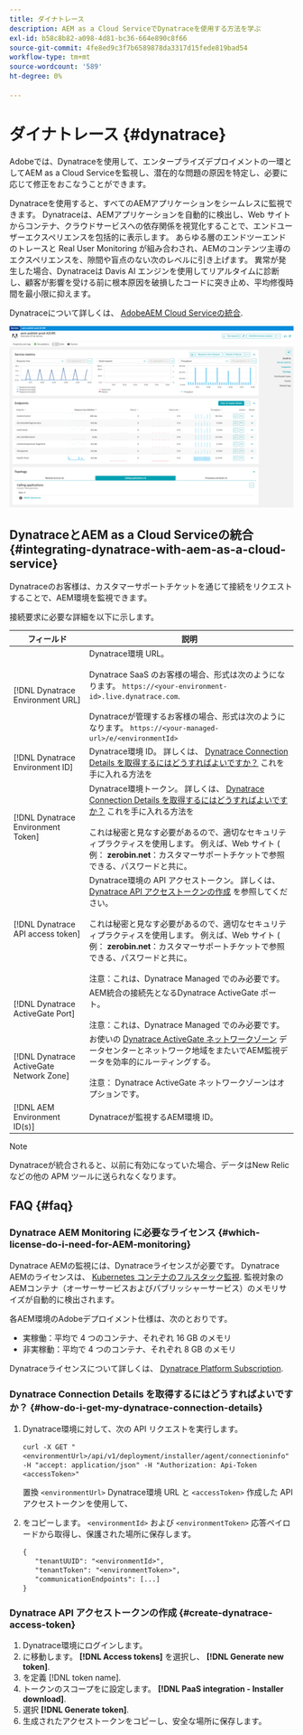 ```yaml
---
title: ダイナトレース
description: AEM as a Cloud ServiceでDynatraceを使用する方法を学ぶ
exl-id: b58c8b82-a098-4d81-bc36-664e890c8f66
source-git-commit: 4fe8ed9c3f7b6589878da3317d15fede819bad54
workflow-type: tm+mt
source-wordcount: '589'
ht-degree: 0%

---
```


# ダイナトレース {#dynatrace}

Adobeでは、Dynatraceを使用して、エンタープライズデプロイメントの一環としてAEM as a Cloud Serviceを監視し、潜在的な問題の原因を特定し、必要に応じて修正をおこなうことができます。

Dynatraceを使用すると、すべてのAEMアプリケーションをシームレスに監視できます。 Dynatraceは、AEMアプリケーションを自動的に検出し、Web サイトからコンテナ、クラウドサービスへの依存関係を視覚化することで、エンドユーザーエクスペリエンスを包括的に表示します。 あらゆる層のエンドツーエンドのトレースと Real User Monitoring が組み合わされ、AEMのコンテンツ主導のエクスペリエンスを、隙間や盲点のない次のレベルに引き上げます。 異常が発生した場合、Dynatraceは Davis AI エンジンを使用してリアルタイムに診断し、顧客が影響を受ける前に根本原因を破損したコードに突き止め、平均修復時間を最小限に抑えます。

Dynatraceについて詳しくは、 [AdobeAEM Cloud Serviceの統合](https://www.dynatrace.com/hub/detail/adobe-experience-manager-1/).

![AEMオーサーとパブリッシャーのパフォーマンス指標](/help/implementing/cloud-manager/assets/dynatrace-performance-metrics.png)

## DynatraceとAEM as a Cloud Serviceの統合 {#integrating-dynatrace-with-aem-as-a-cloud-service}

Dynatraceのお客様は、カスタマーサポートチケットを通じて接続をリクエストすることで、AEM環境を監視できます。

接続要求に必要な詳細を以下に示します。

| **フィールド** | **説明** |
|---|---|
| [!DNL Dynatrace Environment URL] | Dynatrace環境 URL。<br><br>Dynatrace SaaS のお客様の場合、形式は次のようになります。 `https://<your-environment-id>.live.dynatrace.com`.<br><br>Dynatraceが管理するお客様の場合、形式は次のようになります。 `https://<your-managed-url>/e/<environmentId>` |
| [!DNL Dynatrace Environment ID] | Dynatrace環境 ID。 詳しくは、 [Dynatrace Connection Details を取得するにはどうすればよいですか？](#how-do-i-get-my-dynatrace-connection-details) これを手に入れる方法を |
| [!DNL Dynatrace Environment Token] | Dynatrace環境トークン。 詳しくは、 [Dynatrace Connection Details を取得するにはどうすればよいですか？](#how-do-i-get-my-dynatrace-connection-details) これを手に入れる方法を<br><br>これは秘密と見なす必要があるので、適切なセキュリティプラクティスを使用します。 例えば、Web サイト ( 例： **zerobin.net**：カスタマーサポートチケットで参照できる、パスワードと共に。 |
| [!DNL Dynatrace API access token] | Dynatrace環境の API アクセストークン。  詳しくは、 [Dynatrace API アクセストークンの作成](#create-dynatrace-access-token) を参照してください。<br><br>これは秘密と見なす必要があるので、適切なセキュリティプラクティスを使用します。 例えば、Web サイト ( 例： **zerobin.net**：カスタマーサポートチケットで参照できる、パスワードと共に。<br><br>注意：これは、Dynatrace Managed でのみ必要です。 |
| [!DNL Dynatrace ActiveGate Port] | AEM統合の接続先となるDynatrace ActiveGate ポート。<br><br>注意：これは、Dynatrace Managed でのみ必要です。 |
| [!DNL Dynatrace ActiveGate Network Zone] | お使いの [Dynatrace ActiveGate ネットワークゾーン](https://docs.dynatrace.com/docs/manage/network-zones) データセンターとネットワーク地域をまたいでAEM監視データを効率的にルーティングする。<br><br>注意： Dynatrace ActiveGate ネットワークゾーンはオプションです。 |
| [!DNL AEM Environment ID(s)] | Dynatraceが監視するAEM環境 ID。 |

>[!NOTE]
>
>Dynatraceが統合されると、以前に有効になっていた場合、データはNew Relicなどの他の APM ツールに送られなくなります。

## FAQ {#faq}

### Dynatrace AEM Monitoring に必要なライセンス {#which-license-do-i-need-for-AEM-monitoring}

Dynatrace AEMの監視には、Dynatraceライセンスが必要です。 Dynatrace AEMのライセンスは、 [Kubernetes コンテナのフルスタック監視](https://docs.dynatrace.com/docs/shortlink/dps-hosts#gib-hour-calculation-for-containers-and-application-only-monitoring). 監視対象のAEMコンテナ（オーサーサービスおよびパブリッシャーサービス）のメモリサイズが自動的に検出されます。

各AEM環境のAdobeデプロイメント仕様は、次のとおりです。

* 実稼働：平均で 4 つのコンテナ、それぞれ 16 GB のメモリ
* 非実稼動：平均で 4 つのコンテナ、それぞれ 8 GB のメモリ

Dynatraceライセンスについて詳しくは、 [Dynatrace Platform Subscription](https://docs.dynatrace.com/docs/shortlink/dynatrace-platform-subscription).

### Dynatrace Connection Details を取得するにはどうすればよいですか？ {#how-do-i-get-my-dynatrace-connection-details}

1. Dynatrace環境に対して、次の API リクエストを実行します。

   ```
   curl -X GET "<environmentUrl>/api/v1/deployment/installer/agent/connectioninfo" -H "accept: application/json" -H "Authorization: Api-Token <accessToken>"
   ```


   置換 `<environmentUrl>` Dynatrace環境 URL と `<accessToken>` 作成した API アクセストークンを使用して、

1. をコピーします。 `<environmentId>` および `<environmentToken>` 応答ペイロードから取得し、保護された場所に保存します。

   ```
   {
      "tenantUUID": "<environmentId>",
      "tenantToken": "<environmentToken>",
      "communicationEndpoints": [...]
   }
   ```

### Dynatrace API アクセストークンの作成 {#create-dynatrace-access-token}

1. Dynatrace環境にログインします。
1. に移動します。 **[!DNL Access tokens]** を選択し、 **[!DNL Generate new token]**.
1. を定義 [!DNL token name].
1. トークンのスコープをに設定します。 **[!DNL PaaS integration - Installer download]**.
1. 選択 **[!DNL Generate token]**.
1. 生成されたアクセストークンをコピーし、安全な場所に保存します。





